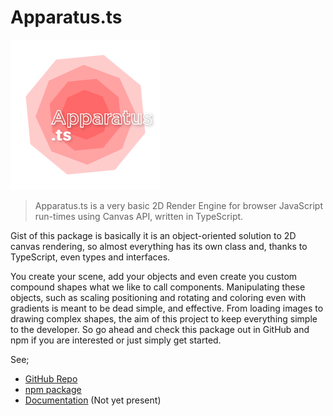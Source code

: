 # Apparatus.ts

![logo](logo.png)

> Apparatus.ts is a very basic 2D Render Engine for browser JavaScript run-times using Canvas API, written in TypeScript. 

Gist of this package is basically it is an object-oriented solution to 2D canvas rendering, so almost everything has its own class and, thanks to TypeScript, even types and interfaces.

You create your scene, add your objects and even create you custom compound shapes what we like to call components. Manipulating these objects, such as scaling positioning and rotating and coloring even with gradients is meant to be dead simple, and effective. From loading images to drawing complex shapes, the aim of this project to keep everything simple to the developer. So go ahead and check this package out in GitHub and npm if you are interested or just simply get started.

See; 
- [GitHub Repo](https://github.com/TMWWDW/Apparatus.ts)
- [npm package](https://www.npmjs.com/package/apparatus.ts)
- [Documentation](#) (Not yet present)